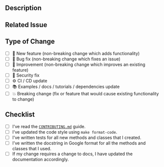 ## Description

<!-- Add a more detailed description of the changes if needed. -->

## Related Issue

<!-- If your PR refers to a related issue, link it here. -->

## Type of Change

<!-- Mark with an `x` all the checkboxes that apply (like `[x]`) -->

- [ ] 🚀 New feature (non-breaking change which adds functionality)
- [ ] 🔧 Bug fix (non-breaking change which fixes an issue)
- [ ] 🥂 Improvement (non-breaking change which improves an existing feature)
- [ ] 🔐 Security fix
- [ ] ⚙️ CI / CD update
- [ ] 📚 Examples / docs / tutorials / dependencies update
- [ ] 💥 Breaking change (fix or feature that would cause existing functionality to change)

## Checklist

<!-- Mark with an `x` all the checkboxes that apply (like `[x]`) -->

- [ ] I've read the [`CONTRIBUTING.md`](https://github.com/artefactory/vertex-pipelines-deployer/blob/develop/CONTRIBUTING.md) guide.
- [ ] I've updated the code style using `make format-code`.
- [ ] I've written tests for all new methods and classes that I created.
- [ ] I've written the docstring in Google format for all the methods and classes that I used.
- [ ] If my change requires a change to docs, I have updated the documentation accordingly.

